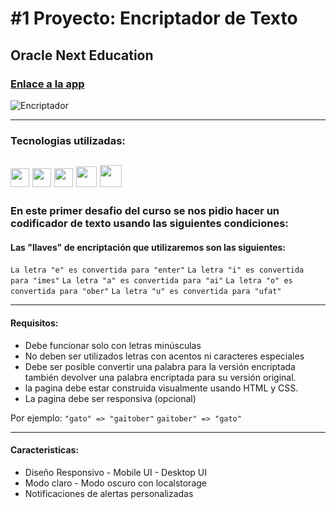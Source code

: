 # #1 Proyecto: Encriptador de Texto
## Oracle Next Education
### [Enlace a la app](https://encriptador-jmf.netlify.app/)

<img src="https://i.ibb.co/Pt98yhV/Encriptador.jpg" alt="Encriptador" border="0">

---
### Tecnologias utilizadas:

<img src="https://cdn-icons-png.flaticon.com/512/174/174854.png" width='30px'> <img src="https://cdn-icons-png.flaticon.com/512/732/732190.png" width='30px'> <img src="https://cdn-icons-png.flaticon.com/512/5968/5968292.png" width='30px'> <img src="https://www.svgrepo.com/show/448222/figma.svg" width='33px'> <img src="https://www.svgrepo.com/show/366177/gimp.svg" width='35px'>
---

### En este primer desafio del curso se nos pidio hacer un codificador de texto usando las siguientes condiciones:

#### Las "llaves" de encriptación que utilizaremos son las siguientes:
`La letra "e" es convertida para "enter"`
`La letra "i" es convertida para "imes"`
`La letra "a" es convertida para "ai"`
`La letra "o" es convertida para "ober"`
`La letra "u" es convertida para "ufat"`

---
#### Requisitos:
- Debe funcionar solo con letras minúsculas
- No deben ser utilizados letras con acentos ni caracteres especiales
- Debe ser posible convertir una palabra para la versión encriptada también devolver una palabra encriptada para su versión original.
- la pagina debe estar construida visualmente usando HTML y CSS.
- La pagina debe ser responsiva (opcional)

Por ejemplo:
`"gato" => "gaitober"`
`gaitober" => "gato"`

---
#### **Caracteristicas:**
- Diseño Responsivo - Mobile UI - Desktop UI
- Modo claro - Modo oscuro con localstorage
- Notificaciones de alertas personalizadas
